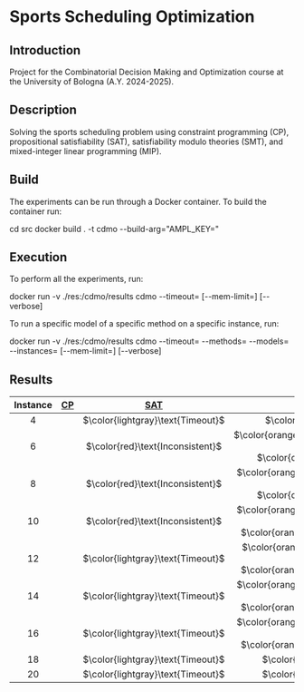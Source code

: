 # Sports Scheduling Optimization

## Introduction

Project for the Combinatorial Decision Making and Optimization course at the University of Bologna (A.Y. 2024-2025).

## Description

Solving the sports scheduling problem using constraint programming (CP), propositional satisfiability (SAT), satisfiability modulo theories (SMT), and mixed-integer linear programming (MIP).

## Build

The experiments can be run through a Docker container. To build the container run:


cd src
docker build . -t cdmo --build-arg="AMPL_KEY=<ampl-community-key>"


## Execution

To perform all the experiments, run:

docker run -v ./res:/cdmo/results cdmo
--timeout=<timeout-per-model>
[--mem-limit=<ram-limit>]
[--verbose]


To run a specific model of a specific method on a specific instance, run:

docker run -v ./res:/cdmo/results cdmo
--timeout=<timeout-per-model>
--methods=<method-name>
--models=<model-name>
--instances=<instance-number>
[--mem-limit=<ram-limit>]
[--verbose]


## Results
<!-- Do NOT remove the comments below -->
<!-- begin-status -->
| Instance | [CP](./method-statuses/cp-status.md) | [SAT](./method-statuses/sat-status.md) | [SMT](./method-statuses/smt-status.md) | [MIP](./method-statuses/mip-status.md) |
|:-:| :---:|:---:|:---:|:---:|
| $4$ | | $\color{lightgray}\text{Timeout}$ | $\color{red}\text{Inconsistent}$ | | 
| $6$ | | $\color{red}\text{Inconsistent}$ | $\color{orange}\text{0.09888935089111328 s (obj: 5)}$</br>$\color{orange}\text{round-robin}$ | | 
| $8$ | | $\color{red}\text{Inconsistent}$ | $\color{orange}\text{0.3235342502593994 s (obj: 7)}$</br>$\color{orange}\text{round-robin}$ | | 
| $10$ | | $\color{red}\text{Inconsistent}$ | $\color{orange}\text{0.7740840911865234 s (obj: 9)}$</br>$\color{orange}\text{round-robin-bitvec}$ | | 
| $12$ | | $\color{lightgray}\text{Timeout}$ | $\color{orange}\text{3.6668541431427 s (obj: 11)}$</br>$\color{orange}\text{round-robin-bitvec}$ | | 
| $14$ | | $\color{lightgray}\text{Timeout}$ | $\color{orange}\text{10.474308729171753 s (obj: 13)}$</br>$\color{orange}\text{round-robin-bitvec}$ | | 
| $16$ | | $\color{lightgray}\text{Timeout}$ | $\color{orange}\text{52.426164865493774 s (obj: 15)}$</br>$\color{orange}\text{round-robin-bitvec}$ | | 
| $18$ | | $\color{lightgray}\text{Timeout}$ | $\color{lightgray}\text{Timeout}$ | | 
| $20$ | | $\color{lightgray}\text{Timeout}$ | $\color{lightgray}\text{Timeout}$ | | 

<!-- end-status -->
